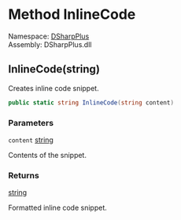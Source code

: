 # Method InlineCode

Namespace: [DSharpPlus](DSharpPlus.md)  
Assembly: DSharpPlus.dll

## <a id="DSharpPlus_Formatter_InlineCode_System_String_"></a>InlineCode\(string\)

Creates inline code snippet.

```csharp
public static string InlineCode(string content)
```

### Parameters

`content` [string](https://learn.microsoft.com/dotnet/api/system.string)

Contents of the snippet.

### Returns

[string](https://learn.microsoft.com/dotnet/api/system.string)

Formatted inline code snippet.

